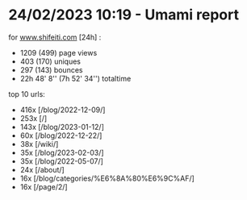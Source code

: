 # 24/02/2023 10:19 - Umami report
for www.shifeiti.com [24h] :

 - 1209 (499) page views
 - 403 (170) uniques
 - 297 (143) bounces
 - 22h 48' 8'' (7h 52' 34'') totaltime


top 10 urls:
 - 416x [/blog/2022-12-09/]
 - 253x [/]
 - 143x [/blog/2023-01-12/]
 - 60x [/blog/2022-12-22/]
 - 38x [/wiki/]
 - 35x [/blog/2023-02-03/]
 - 35x [/blog/2022-05-07/]
 - 24x [/about/]
 - 16x [/blog/categories/%E6%8A%80%E6%9C%AF/]
 - 16x [/page/2/]


